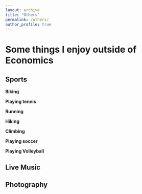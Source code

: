 ```yaml
---
layout: archive
title: "Others"
permalink: /others/
author_profile: true
---
```


# Some things I enjoy outside of Economics

## Sports

**Biking**

**Playing tennis**

**Running**

**Hiking**

**Climbing**

**Playing soccer**

**Playing Volleyball**


## Live Music


## Photography
